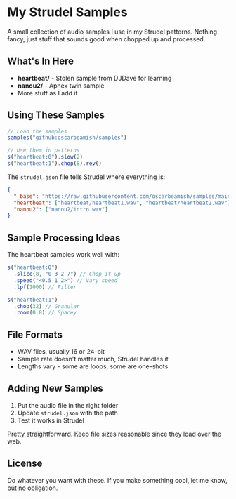 # My Strudel Samples

A small collection of audio samples I use in my Strudel patterns. Nothing fancy, just stuff that sounds good when chopped up and processed.

## What's In Here

- **heartbeat/** - Stolen sample from DJDave for learning
- **nanou2/** - Aphex twin sample
- More stuff as I add it

## Using These Samples

```javascript
// Load the samples
samples("github:oscarbeamish/samples")

// Use them in patterns
s("heartbeat:0").slow(2)
s("heartbeat:1").chop(8).rev()
```

The `strudel.json` file tells Strudel where everything is:

```json
{
  "_base": "https://raw.githubusercontent.com/oscarbeamish/samples/main/",
  "heartbeat": ["heartbeat/heartbeat1.wav", "heartbeat/heartbeat2.wav"],
  "nanou2": ["nanou2/intro.wav"]
}
```

## Sample Processing Ideas

The heartbeat samples work well with:

```javascript
s("heartbeat:0")
  .slice(8, "0 3 2 7") // Chop it up
  .speed("<0.5 1 2>") // Vary speed
  .lpf(1000) // Filter

s("heartbeat:1")
  .chop(32) // Granular
  .room(0.8) // Spacey
```

## File Formats

- WAV files, usually 16 or 24-bit
- Sample rate doesn't matter much, Strudel handles it
- Lengths vary - some are loops, some are one-shots

## Adding New Samples

1. Put the audio file in the right folder
2. Update `strudel.json` with the path
3. Test it works in Strudel

Pretty straightforward. Keep file sizes reasonable since they load over the web.

## License

Do whatever you want with these. If you make something cool, let me know, but no obligation.
